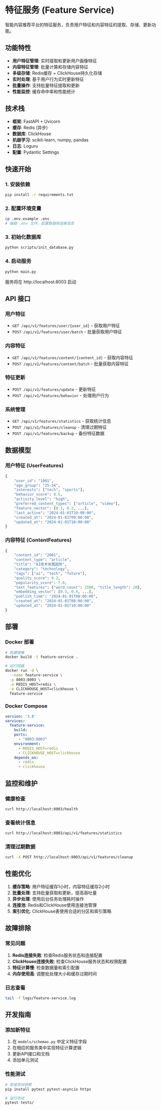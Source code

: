 # 特征服务 (Feature Service)

智能内容推荐平台的特征服务，负责用户特征和内容特征的提取、存储、更新功能。

## 功能特性

- **用户特征管理**: 实时提取和更新用户画像特征
- **内容特征管理**: 批量计算和存储内容特征
- **多级存储**: Redis缓存 + ClickHouse持久化存储
- **实时处理**: 基于用户行为实时更新特征
- **批量操作**: 支持批量特征提取和更新
- **性能监控**: 缓存命中率和性能统计

## 技术栈

- **框架**: FastAPI + Uvicorn
- **缓存**: Redis (异步)
- **数据库**: ClickHouse
- **机器学习**: scikit-learn, numpy, pandas
- **日志**: Loguru
- **配置**: Pydantic Settings

## 快速开始

### 1. 安装依赖

```bash
pip install -r requirements.txt
```

### 2. 配置环境变量

```bash
cp .env.example .env
# 编辑 .env 文件，配置数据库连接信息
```

### 3. 初始化数据库

```bash
python scripts/init_database.py
```

### 4. 启动服务

```bash
python main.py
```

服务将在 http://localhost:8003 启动

## API 接口

### 用户特征

- `GET /api/v1/features/user/{user_id}` - 获取用户特征
- `POST /api/v1/features/user/batch` - 批量获取用户特征

### 内容特征

- `GET /api/v1/features/content/{content_id}` - 获取内容特征
- `POST /api/v1/features/content/batch` - 批量获取内容特征

### 特征更新

- `POST /api/v1/features/update` - 更新特征
- `POST /api/v1/features/behavior` - 处理用户行为

### 系统管理

- `GET /api/v1/features/statistics` - 获取统计信息
- `POST /api/v1/features/cleanup` - 清理过期特征
- `POST /api/v1/features/backup` - 备份特征数据

## 数据模型

### 用户特征 (UserFeatures)

```python
{
    "user_id": "1001",
    "age_group": "25-34",
    "interests": ["tech", "sports"],
    "behavior_score": 8.5,
    "activity_level": "high",
    "preferred_content_types": ["article", "video"],
    "feature_vector": [0.1, 0.2, ...],
    "last_active": "2024-01-01T10:00:00",
    "created_at": "2024-01-01T09:00:00",
    "updated_at": "2024-01-01T10:00:00"
}
```

### 内容特征 (ContentFeatures)

```python
{
    "content_id": "2001",
    "content_type": "article",
    "title": "AI技术发展趋势",
    "category": "technology",
    "tags": ["ai", "tech", "future"],
    "quality_score": 9.2,
    "popularity_score": 7.8,
    "text_features": {"word_count": 1500, "title_length": 20},
    "embedding_vector": [0.3, 0.4, ...],
    "publish_time": "2024-01-01T08:00:00",
    "created_at": "2024-01-01T08:00:00",
    "updated_at": "2024-01-01T10:00:00"
}
```

## 部署

### Docker 部署

```bash
# 构建镜像
docker build -t feature-service .

# 运行容器
docker run -d \
  --name feature-service \
  -p 8003:8003 \
  -e REDIS_HOST=redis \
  -e CLICKHOUSE_HOST=clickhouse \
  feature-service
```

### Docker Compose

```yaml
version: '3.8'
services:
  feature-service:
    build: .
    ports:
      - "8003:8003"
    environment:
      - REDIS_HOST=redis
      - CLICKHOUSE_HOST=clickhouse
    depends_on:
      - redis
      - clickhouse
```

## 监控和维护

### 健康检查

```bash
curl http://localhost:8003/health
```

### 查看统计信息

```bash
curl http://localhost:8003/api/v1/features/statistics
```

### 清理过期数据

```bash
curl -X POST http://localhost:8003/api/v1/features/cleanup
```

## 性能优化

1. **缓存策略**: 用户特征缓存1小时，内容特征缓存2小时
2. **批量处理**: 支持批量获取和更新，提高吞吐量
3. **异步处理**: 使用后台任务处理耗时操作
4. **连接池**: Redis和ClickHouse使用连接池管理
5. **索引优化**: ClickHouse表使用合适的分区和索引策略

## 故障排除

### 常见问题

1. **Redis连接失败**: 检查Redis服务状态和连接配置
2. **ClickHouse连接失败**: 检查ClickHouse服务状态和权限配置
3. **特征计算慢**: 检查数据量和索引配置
4. **内存使用高**: 调整批处理大小和缓存过期时间

### 日志查看

```bash
tail -f logs/feature-service.log
```

## 开发指南

### 添加新特征

1. 在 `models/schemas.py` 中定义特征字段
2. 在相应的服务类中实现特征计算逻辑
3. 更新API接口和文档
4. 添加单元测试

### 性能测试

```bash
# 安装测试依赖
pip install pytest pytest-asyncio httpx

# 运行测试
pytest tests/
```